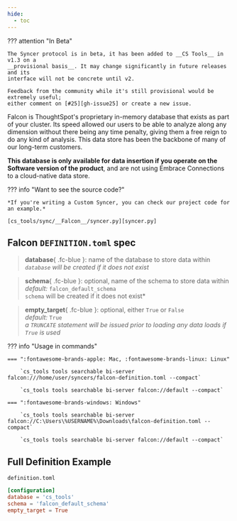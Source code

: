 ```yaml
---
hide:
  - toc
---
```


??? attention "In Beta"

    The Syncer protocol is in beta, it has been added to __CS Tools__ in v1.3 on a
    __provisional basis__. It may change significantly in future releases and its
    interface will not be concrete until v2.

    Feedback from the community while it's still provisional would be extremely useful;
    either comment on [#25][gh-issue25] or create a new issue.


Falcon is ThoughtSpot's proprietary in-memory database that exists as part of your
cluster. Its speed allowed our users to be able to analyze along any dimension without
there being any time penalty, giving them a free reign to do any kind of analysis. This
data store has been the backbone of many of our long-term customers.

<span class='fc-coral'>__This database is only available for data insertion if you
operate on the Software version of the product__</span>, and are not using Embrace
Connections to a cloud-native data store.

??? info "Want to see the source code?"
    
    *If you're writing a Custom Syncer, you can check our project code for an example.*

    [cs_tools/sync/__Falcon__/syncer.py][syncer.py]

## Falcon `DEFINITION.toml` spec

> __database__{ .fc-blue }: name of the database to store data within
<br/>*`database` will be created if it does not exist*

> __schema__{ .fc-blue }: <span class=fc-coral>optional</span>, name of the schema to store data within
<br/>*<span class=fc-mint>default</span>:* `falcon_default_schema`
<br/>`schema` will be created if it does not exist*

> __empty_target__{ .fc-blue }: <span class=fc-coral>optional</span>, either `True` or `False`
<br/>*<span class=fc-mint>default</span>:* `True`
<br/>*a `TRUNCATE` statement will be issued prior to loading any data loads if `True`
is used*


??? info "Usage in commands"

    === ":fontawesome-brands-apple: Mac, :fontawesome-brands-linux: Linux"

        `cs_tools tools searchable bi-server falcon:///home/user/syncers/falcon-definition.toml --compact`

        `cs_tools tools searchable bi-server falcon://default --compact`

    === ":fontawesome-brands-windows: Windows"

        `cs_tools tools searchable bi-server falcon://C:\Users\%USERNAME%\Downloads\falcon-definition.toml --compact`

        `cs_tools tools searchable bi-server falcon://default --compact`


## Full Definition Example

`definition.toml`
```toml
[configuration]
database = 'cs_tools'
schema = 'falcon_default_schema'
empty_target = True
```

[gh-issue25]: https://github.com/thoughtspot/cs_tools/issues/25
[syncer.py]: https://github.com/thoughtspot/cs_tools/blob/master/cs_tools/sync/falcon/syncer.py
